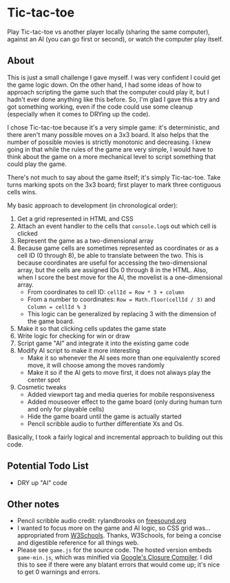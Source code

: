 Tic-tac-toe
===========

Play Tic-tac-toe vs another player locally (sharing the same computer), against an AI (you can go first or second), or watch the computer play itself.

About
-----

This is just a small challenge I gave myself.  I was very confident I could get the game logic down.  On the other hand, I had some ideas of how to approach scripting the game such that the computer could play it, but I hadn't ever done anything like this before.  So, I'm glad I gave this a try and got something working, even if the code could use some cleanup (especially when it comes to DRYing up the code).

I chose Tic-tac-toe because it's a very simple game:  it's deterministic, and there aren't many possible moves on a 3x3 board.  It also helps that the number of possible movies is strictly monotonic and decreasing.  I knew going in that while the rules of the game are very simple, I would have to think about the game on a more mechanical level to script something that could play the game.

There's not much to say about the game itself; it's simply Tic-tac-toe.  Take turns marking spots on the 3x3 board; first player to mark three contiguous cells wins.

My basic approach to development (in chronological order):
1. Get a grid represented in HTML and CSS
1. Attach an event handler to the cells that `console.log`s out which cell is clicked
1. Represent the game as a two-dimensional array
1. Because game cells are sometimes represented as coordinates or as a cell ID (0 through 8), be able to translate between the two.  This is because coordinates are useful for accessing the two-dimensional array, but the cells are assigned IDs 0 through 8 in the HTML.  Also, when I score the best move for the AI, the movelist is a one-dimensional array.
    * From coordinates to cell ID:  `cellId = Row * 3 + column`
    * From a number to coordinates:  `Row = Math.floor(cellId / 3)` and `Column = cellId % 3`
    * This logic can be generalized by replacing 3 with the dimension of the game board.
1. Make it so that clicking cells updates the game state
1. Write logic for checking for win or draw
1. Script game "AI" and integrate it into the existing game code
1. Modify AI script to make it more interesting
    * Make it so whenever the AI sees more than one equivalently scored move, it will choose among the moves randomly
    * Make it so if the AI gets to move first, it does not always play the center spot
1. Cosmetic tweaks
    * Added viewport tag and media queries for mobile responsiveness
    * Added mouseover effect to the game board (only during human turn and only for playable cells)
    * Hide the game board until the game is actually started
    * Pencil scribble audio to further differentiate Xs and Os.

Basically, I took a fairly logical and incremental approach to building out this code.

Potential Todo List
-------------------

* DRY up "AI" code

Other notes
-----------

* Pencil scribble audio credit:  rylandbrooks on [freesound.org](https://freesound.org/people/rylandbrooks/sounds/387926/)
* I wanted to focus more on the game and AI logic, so CSS grid was... appropriated from [W3Schools](https://www.w3schools.com/css/css_grid.asp).  Thanks, W3Schools, for being a concise and digestible reference for all things web.
* Please see `game.js` for the source code.  The hosted version embeds `game-min.js`, which was minified via [Google's Closure Compiler](https://closure-compiler.appspot.com/home).  I did this to see if there were any blatant errors that would come up; it's nice to get 0 warnings and errors.